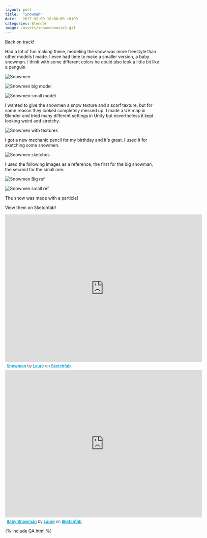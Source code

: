 ```yaml
---
layout: post
title:  "Snowman"
date:   2017-02-09 10:00:00 +0100
categories: Blender
image: /assets/snowmanmovie2.gif
---
```


Back on track!

Had a lot of fun making these, modeling the snow was more freestyle than other models I made.
I even had time to make a smaller version, a baby snowman. I think with some different colors he could also look a little bit like a penguin.

![Snowmen]({{page.image}})

![Snowmen big model](/assets/snowman.png)

![Snowmen small model](/assets/snowman_small.png)

I wanted to give the snowmen a snow texture and a scarf texture, but for some reason they looked completely messed up. I made a UV map in Blender and tried many different settings in Unity but nevertheless it kept looking weird and stretchy.

![Snowmen with textures](/assets/snowman_texture.png)

I got a new mechanic pencil for my birthday and it's great. I used it for sketching some snowmen.

![Snowmen sketches](/assets/snowman_sketch.jpg)

I used the following images as a reference, the first for the big snowman, the second for the small one.

![Snowmen Big ref](/assets/snowman_big_ref.jpg)

![Snowmen small ref](/assets/snowman_small_ref.jpeg)

The snow was made with a particle!

View them on Sketchfab!

<div class="sketchfab-embed-wrapper"><iframe width="640" height="480" src="https://sketchfab.com/models/d9c66891c37d45058fbe38f89580cb9e/embed" frameborder="0" allowvr allowfullscreen mozallowfullscreen="true" webkitallowfullscreen="true" onmousewheel=""></iframe>

<p style="font-size: 13px; font-weight: normal; margin: 5px; color: #4A4A4A;">
    <a href="https://sketchfab.com/models/d9c66891c37d45058fbe38f89580cb9e?utm_medium=embed&utm_source=website&utm_campain=share-popup" target="_blank" style="font-weight: bold; color: #1CAAD9;">Snowman</a>
    by <a href="https://sketchfab.com/lolopoly?utm_medium=embed&utm_source=website&utm_campain=share-popup" target="_blank" style="font-weight: bold; color: #1CAAD9;">Laure</a>
    on <a href="https://sketchfab.com?utm_medium=embed&utm_source=website&utm_campain=share-popup" target="_blank" style="font-weight: bold; color: #1CAAD9;">Sketchfab</a>
</p>
</div>

<div class="sketchfab-embed-wrapper"><iframe width="640" height="480" src="https://sketchfab.com/models/55a5fb7f75514588b82207bdf6deb73b/embed" frameborder="0" allowvr allowfullscreen mozallowfullscreen="true" webkitallowfullscreen="true" onmousewheel=""></iframe>

<p style="font-size: 13px; font-weight: normal; margin: 5px; color: #4A4A4A;">
    <a href="https://sketchfab.com/models/55a5fb7f75514588b82207bdf6deb73b?utm_medium=embed&utm_source=website&utm_campain=share-popup" target="_blank" style="font-weight: bold; color: #1CAAD9;">Baby Snowman</a>
    by <a href="https://sketchfab.com/lolopoly?utm_medium=embed&utm_source=website&utm_campain=share-popup" target="_blank" style="font-weight: bold; color: #1CAAD9;">Laure</a>
    on <a href="https://sketchfab.com?utm_medium=embed&utm_source=website&utm_campain=share-popup" target="_blank" style="font-weight: bold; color: #1CAAD9;">Sketchfab</a>
</p>
</div>

{% include GA.html %}
